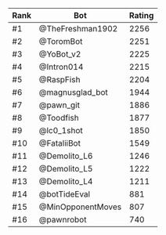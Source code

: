 Rank|Bot|Rating
---|---|---
#1|@TheFreshman1902|2256
#2|@ToromBot|2251
#3|@YoBot_v2|2225
#4|@Intron014|2215
#5|@RaspFish|2204
#6|@magnusglad_bot|1944
#7|@pawn_git|1886
#8|@Toodfish|1877
#9|@lc0_1shot|1850
#10|@FataliiBot|1549
#11|@Demolito_L6|1246
#12|@Demolito_L5|1222
#13|@Demolito_L4|1211
#14|@botTideEval|881
#15|@MinOpponentMoves|807
#16|@pawnrobot|740
